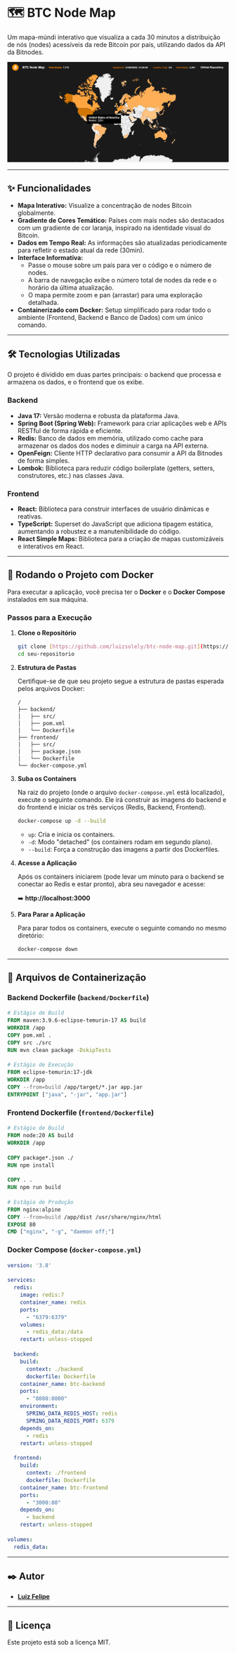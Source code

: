 # 🗺️ BTC Node Map

Um mapa-múndi interativo que visualiza a cada 30 minutos a distribuição de nós (nodes) acessíveis da rede Bitcoin por país, utilizando dados da API da Bitnodes.

![Demo do Projeto](./.github/assets/btc-node-map-demo.png)

---

## ✨ Funcionalidades

* **Mapa Interativo:** Visualize a concentração de nodes Bitcoin globalmente.
* **Gradiente de Cores Temático:** Países com mais nodes são destacados com um gradiente de cor laranja, inspirado na identidade visual do Bitcoin.
* **Dados em Tempo Real:** As informações são atualizadas periodicamente para refletir o estado atual da rede (30min).
* **Interface Informativa:**
    * Passe o mouse sobre um país para ver o código e o número de nodes.
    * A barra de navegação exibe o número total de nodes da rede e o horário da última atualização.
    * O mapa permite zoom e pan (arrastar) para uma exploração detalhada.
* **Containerizado com Docker:** Setup simplificado para rodar todo o ambiente (Frontend, Backend e Banco de Dados) com um único comando.

---

## 🛠️ Tecnologias Utilizadas

O projeto é dividido em duas partes principais: o backend que processa e armazena os dados, e o frontend que os exibe.

### Backend

* **Java 17:** Versão moderna e robusta da plataforma Java.
* **Spring Boot (Spring Web):** Framework para criar aplicações web e APIs RESTful de forma rápida e eficiente.
* **Redis:** Banco de dados em memória, utilizado como cache para armazenar os dados dos nodes e diminuir a carga na API externa.
* **OpenFeign:** Cliente HTTP declarativo para consumir a API da Bitnodes de forma simples.
* **Lombok:** Biblioteca para reduzir código boilerplate (getters, setters, construtores, etc.) nas classes Java.

### Frontend

* **React:** Biblioteca para construir interfaces de usuário dinâmicas e reativas.
* **TypeScript:** Superset do JavaScript que adiciona tipagem estática, aumentando a robustez e a manutenibilidade do código.
* **React Simple Maps:** Biblioteca para a criação de mapas customizáveis e interativos em React.

---

## 🐳 Rodando o Projeto com Docker

Para executar a aplicação, você precisa ter o **Docker** e o **Docker Compose** instalados em sua máquina.

### Passos para a Execução

1.  **Clone o Repositório**

    ```bash
    git clone [https://github.com/luizsolely/btc-node-map.git](https://github.com/luizsolely/btc-node-map.git)
    cd seu-repositorio
    ```

2.  **Estrutura de Pastas**

    Certifique-se de que seu projeto segue a estrutura de pastas esperada pelos arquivos Docker:

    ```
    /
    ├── backend/
    │   ├── src/
    │   ├── pom.xml
    │   └── Dockerfile
    ├── frontend/
    │   ├── src/
    │   ├── package.json
    │   └── Dockerfile
    └── docker-compose.yml
    ```

3.  **Suba os Containers**

    Na raiz do projeto (onde o arquivo `docker-compose.yml` está localizado), execute o seguinte comando. Ele irá construir as imagens do backend e do frontend e iniciar os três serviços (Redis, Backend, Frontend).

    ```bash
    docker-compose up -d --build
    ```
    * `up`: Cria e inicia os containers.
    * `-d`: Modo "detached" (os containers rodam em segundo plano).
    * `--build`: Força a construção das imagens a partir dos Dockerfiles.

4.  **Acesse a Aplicação**

    Após os containers iniciarem (pode levar um minuto para o backend se conectar ao Redis e estar pronto), abra seu navegador e acesse:

    ➡️ **http://localhost:3000**

5.  **Para Parar a Aplicação**

    Para parar todos os containers, execute o seguinte comando no mesmo diretório:

    ```bash
    docker-compose down
    ```

---

## 📄 Arquivos de Containerização

### Backend Dockerfile (`backend/Dockerfile`)
```dockerfile
# Estágio de Build
FROM maven:3.9.6-eclipse-temurin-17 AS build
WORKDIR /app
COPY pom.xml .
COPY src ./src
RUN mvn clean package -DskipTests

# Estágio de Execução
FROM eclipse-temurin:17-jdk
WORKDIR /app
COPY --from=build /app/target/*.jar app.jar
ENTRYPOINT ["java", "-jar", "app.jar"]
```

### Frontend Dockerfile (`frontend/Dockerfile`)
```dockerfile
# Estágio de Build
FROM node:20 AS build
WORKDIR /app

COPY package*.json ./
RUN npm install

COPY . .
RUN npm run build

# Estágio de Produção
FROM nginx:alpine
COPY --from=build /app/dist /usr/share/nginx/html
EXPOSE 80
CMD ["nginx", "-g", "daemon off;"]
```

### Docker Compose (`docker-compose.yml`)
```yaml
version: '3.8'

services:
  redis:
    image: redis:7
    container_name: redis
    ports:
      - "6379:6379"
    volumes:
      - redis_data:/data
    restart: unless-stopped

  backend:
    build:
      context: ./backend
      dockerfile: Dockerfile
    container_name: btc-backend
    ports:
      - "8080:8080"
    environment:
      SPRING_DATA_REDIS_HOST: redis
      SPRING_DATA_REDIS_PORT: 6379
    depends_on:
      - redis
    restart: unless-stopped

  frontend:
    build:
      context: ./frontend
      dockerfile: Dockerfile
    container_name: btc-frontend
    ports:
      - "3000:80"
    depends_on:
      - backend
    restart: unless-stopped

volumes:
  redis_data:
```

---

## ✒️ Autor

* **[Luiz Felipe](https://github.com/luizsolely)**

---

## 📜 Licença

Este projeto está sob a licença MIT.
